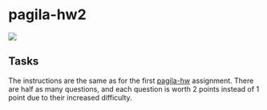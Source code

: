 # pagila-hw2
[![](https://github.com/hfaara18/pagila-hw2/workflows/tests/badge.svg)](https://github.com/hfaara18/pagila-hw2/actions?query=workflow%3Atests)

## Tasks

The instructions are the same as for the first [pagila-hw](https://github.com/mickizbicki/pagila-hw) assignment.
There are half as many questions, and each question is worth 2 points instead of 1 point due to their increased difficulty.
